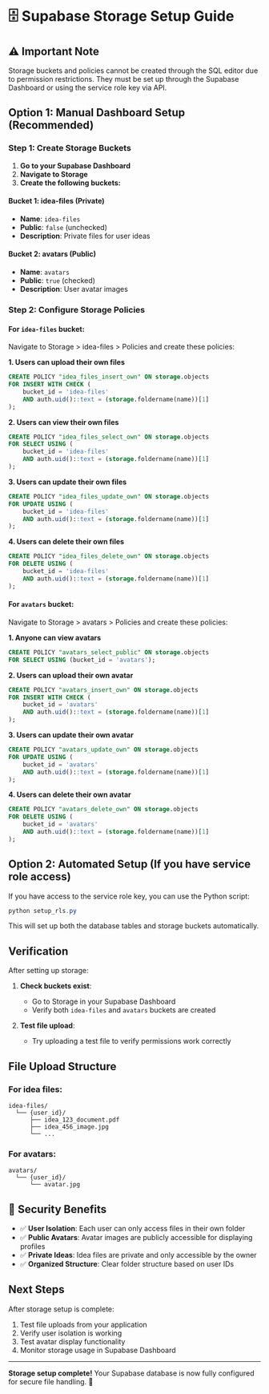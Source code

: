 # 🗄️ Supabase Storage Setup Guide

## ⚠️ Important Note
Storage buckets and policies cannot be created through the SQL editor due to permission restrictions. They must be set up through the Supabase Dashboard or using the service role key via API.

## Option 1: Manual Dashboard Setup (Recommended)

### Step 1: Create Storage Buckets

1. **Go to your Supabase Dashboard**
2. **Navigate to Storage**
3. **Create the following buckets:**

#### Bucket 1: idea-files (Private)
- **Name**: `idea-files`
- **Public**: `false` (unchecked)
- **Description**: Private files for user ideas

#### Bucket 2: avatars (Public)
- **Name**: `avatars`  
- **Public**: `true` (checked)
- **Description**: User avatar images

### Step 2: Configure Storage Policies

#### For `idea-files` bucket:
Navigate to Storage > idea-files > Policies and create these policies:

**1. Users can upload their own files**
```sql
CREATE POLICY "idea_files_insert_own" ON storage.objects
FOR INSERT WITH CHECK (
    bucket_id = 'idea-files' 
    AND auth.uid()::text = (storage.foldername(name))[1]
);
```

**2. Users can view their own files**
```sql
CREATE POLICY "idea_files_select_own" ON storage.objects
FOR SELECT USING (
    bucket_id = 'idea-files' 
    AND auth.uid()::text = (storage.foldername(name))[1]
);
```

**3. Users can update their own files**
```sql
CREATE POLICY "idea_files_update_own" ON storage.objects
FOR UPDATE USING (
    bucket_id = 'idea-files' 
    AND auth.uid()::text = (storage.foldername(name))[1]
);
```

**4. Users can delete their own files**
```sql
CREATE POLICY "idea_files_delete_own" ON storage.objects
FOR DELETE USING (
    bucket_id = 'idea-files' 
    AND auth.uid()::text = (storage.foldername(name))[1]
);
```

#### For `avatars` bucket:
Navigate to Storage > avatars > Policies and create these policies:

**1. Anyone can view avatars**
```sql
CREATE POLICY "avatars_select_public" ON storage.objects
FOR SELECT USING (bucket_id = 'avatars');
```

**2. Users can upload their own avatar**
```sql
CREATE POLICY "avatars_insert_own" ON storage.objects
FOR INSERT WITH CHECK (
    bucket_id = 'avatars' 
    AND auth.uid()::text = (storage.foldername(name))[1]
);
```

**3. Users can update their own avatar**
```sql
CREATE POLICY "avatars_update_own" ON storage.objects
FOR UPDATE USING (
    bucket_id = 'avatars' 
    AND auth.uid()::text = (storage.foldername(name))[1]
);
```

**4. Users can delete their own avatar**
```sql
CREATE POLICY "avatars_delete_own" ON storage.objects
FOR DELETE USING (
    bucket_id = 'avatars' 
    AND auth.uid()::text = (storage.foldername(name))[1]
);
```

## Option 2: Automated Setup (If you have service role access)

If you have access to the service role key, you can use the Python script:

```powershell
python setup_rls.py
```

This will set up both the database tables and storage buckets automatically.

## Verification

After setting up storage:

1. **Check buckets exist**:
   - Go to Storage in your Supabase Dashboard
   - Verify both `idea-files` and `avatars` buckets are created

2. **Test file upload**:
   - Try uploading a test file to verify permissions work correctly

## File Upload Structure

### For idea files:
```
idea-files/
  └── {user_id}/
      ├── idea_123_document.pdf
      ├── idea_456_image.jpg
      └── ...
```

### For avatars:
```
avatars/
  └── {user_id}/
      └── avatar.jpg
```

## 🔐 Security Benefits

- ✅ **User Isolation**: Each user can only access files in their own folder
- ✅ **Public Avatars**: Avatar images are publicly accessible for displaying profiles
- ✅ **Private Ideas**: Idea files are private and only accessible by the owner
- ✅ **Organized Structure**: Clear folder structure based on user IDs

## Next Steps

After storage setup is complete:
1. Test file uploads from your application
2. Verify user isolation is working
3. Test avatar display functionality
4. Monitor storage usage in Supabase Dashboard

---

**Storage setup complete!** Your Supabase database is now fully configured for secure file handling. 🚀
